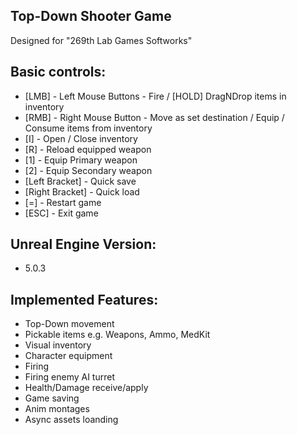 ## Top-Down Shooter Game
Designed for "269th Lab Games Softworks"

Basic controls:
---------------
- [LMB] - Left Mouse Buttons - Fire / [HOLD] DragNDrop items in inventory
- [RMB] - Right Mouse Button - Move as set destination / Equip / Consume items from inventory
- [I] - Open / Close inventory
- [R] - Reload equipped weapon
- [1] - Equip Primary weapon
- [2] - Equip Secondary weapon
- [Left Bracket] - Quick save
- [Right Bracket] - Quick load
- [=] - Restart game
- [ESC] - Exit game

Unreal Engine Version:
---------------
- 5.0.3

Implemented Features:
---------------
 - Top-Down movement
 - Pickable items e.g. Weapons, Ammo, MedKit
 - Visual inventory
 - Character equipment
 - Firing
 - Firing enemy AI turret
 - Health/Damage receive/apply
 - Game saving
 - Anim montages
 - Async assets loanding
